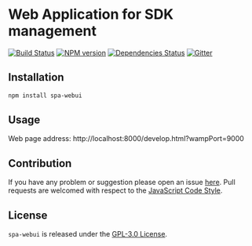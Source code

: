 Web Application for SDK management
==================================

[![Build Status](https://img.shields.io/travis/spasdk/webui.svg?style=flat-square)](https://travis-ci.org/spasdk/webui)
[![NPM version](https://img.shields.io/npm/v/spa-webui.svg?style=flat-square)](https://www.npmjs.com/package/spa-webui)
[![Dependencies Status](https://img.shields.io/david/spasdk/webui.svg?style=flat-square)](https://david-dm.org/spasdk/webui)
[![Gitter](https://img.shields.io/badge/gitter-join%20chat-blue.svg?style=flat-square)](https://gitter.im/DarkPark/spasdk)


## Installation ##

```bash
npm install spa-webui
```


## Usage ##

Web page address: http://localhost:8000/develop.html?wampPort=9000


## Contribution ##

If you have any problem or suggestion please open an issue [here](https://github.com/spasdk/webui/issues).
Pull requests are welcomed with respect to the [JavaScript Code Style](https://github.com/DarkPark/jscs).


## License ##

`spa-webui` is released under the [GPL-3.0 License](http://opensource.org/licenses/GPL-3.0).
